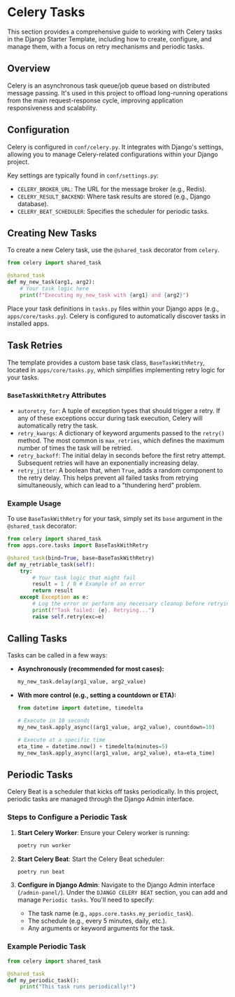 # Celery Tasks

This section provides a comprehensive guide to working with Celery tasks in the Django Starter Template, including how to create, configure, and manage them, with a focus on retry mechanisms and periodic tasks.

## Overview

Celery is an asynchronous task queue/job queue based on distributed message passing. It's used in this project to offload long-running operations from the main request-response cycle, improving application responsiveness and scalability.

## Configuration

Celery is configured in `conf/celery.py`. It integrates with Django's settings, allowing you to manage Celery-related configurations within your Django project.

Key settings are typically found in `conf/settings.py`:

*   `CELERY_BROKER_URL`: The URL for the message broker (e.g., Redis).
*   `CELERY_RESULT_BACKEND`: Where task results are stored (e.g., Django database).
*   `CELERY_BEAT_SCHEDULER`: Specifies the scheduler for periodic tasks.

## Creating New Tasks

To create a new Celery task, use the `@shared_task` decorator from `celery`.

```python
from celery import shared_task

@shared_task
def my_new_task(arg1, arg2):
    # Your task logic here
    print(f"Executing my_new_task with {arg1} and {arg2}")
```

Place your task definitions in `tasks.py` files within your Django apps (e.g., `apps/core/tasks.py`). Celery is configured to automatically discover tasks in installed apps.

## Task Retries

The template provides a custom base task class, `BaseTaskWithRetry`, located in `apps/core/tasks.py`, which simplifies implementing retry logic for your tasks.

### `BaseTaskWithRetry` Attributes

*   `autoretry_for`: A tuple of exception types that should trigger a retry. If any of these exceptions occur during task execution, Celery will automatically retry the task.
*   `retry_kwargs`: A dictionary of keyword arguments passed to the `retry()` method. The most common is `max_retries`, which defines the maximum number of times the task will be retried.
*   `retry_backoff`: The initial delay in seconds before the first retry attempt. Subsequent retries will have an exponentially increasing delay.
*   `retry_jitter`: A boolean that, when `True`, adds a random component to the retry delay. This helps prevent all failed tasks from retrying simultaneously, which can lead to a "thundering herd" problem.

### Example Usage

To use `BaseTaskWithRetry` for your task, simply set its `base` argument in the `@shared_task` decorator:

```python
from celery import shared_task
from apps.core.tasks import BaseTaskWithRetry

@shared_task(bind=True, base=BaseTaskWithRetry)
def my_retriable_task(self):
    try:
        # Your task logic that might fail
        result = 1 / 0 # Example of an error
        return result
    except Exception as e:
        # Log the error or perform any necessary cleanup before retrying
        print(f"Task failed: {e}. Retrying...")
        raise self.retry(exc=e)
```

## Calling Tasks

Tasks can be called in a few ways:

*   **Asynchronously (recommended for most cases):**

    ```python
    my_new_task.delay(arg1_value, arg2_value)
    ```

*   **With more control (e.g., setting a countdown or ETA):**

    ```python
    from datetime import datetime, timedelta

    # Execute in 10 seconds
    my_new_task.apply_async((arg1_value, arg2_value), countdown=10)

    # Execute at a specific time
    eta_time = datetime.now() + timedelta(minutes=5)
    my_new_task.apply_async((arg1_value, arg2_value), eta=eta_time)
    ```

## Periodic Tasks

Celery Beat is a scheduler that kicks off tasks periodically. In this project, periodic tasks are managed through the Django Admin interface.

### Steps to Configure a Periodic Task

1.  **Start Celery Worker**: Ensure your Celery worker is running:

    ```bash
    poetry run worker
    ```

2.  **Start Celery Beat**: Start the Celery Beat scheduler:

    ```bash
    poetry run beat
    ```

3.  **Configure in Django Admin**: Navigate to the Django Admin interface (`/admin-panel/`). Under the `DJANGO CELERY BEAT` section, you can add and manage `Periodic tasks`. You'll need to specify:
    *   The task name (e.g., `apps.core.tasks.my_periodic_task`).
    *   The schedule (e.g., every 5 minutes, daily, etc.).
    *   Any arguments or keyword arguments for the task.

### Example Periodic Task

```python
from celery import shared_task

@shared_task
def my_periodic_task():
    print("This task runs periodically!")
```
